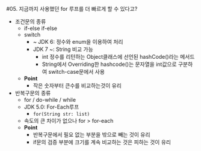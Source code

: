 #05. 지금까지 사용했던 for 루프를 더 빠르게 할 수 있다고?
- 조건문의 종류
    - if-else if-else
    - switch
        - ~ JDK 6: 정수와 enum을 이용하여 처리
        - JDK 7 ~: String 비교 가능
            - int 정수를 리턴하는 Object클래스에 선언된 hashCode()라는 메서드
            - String에서 Overriding한 hashcode()는 문자열을 int값으로 구분하여 switch-case문에서 사용
    - **Point**
        - 작은 숫자부터 큰수를 비교하는것이 유리
- 반복구문의 종류
    - for / do-while / while
    - JDK 5.0: For-Each루프
        - `for(String str: list)`
    - 속도의 큰 차이가 없으나 for > for-each
    - **Point**
        - 반복구문에서 필요 없는 부분을 밖으로 빼는 것이 유리
        - if문의 검증 부분에 크기를 계속 비교하는 것은 피하는 것이 유리
